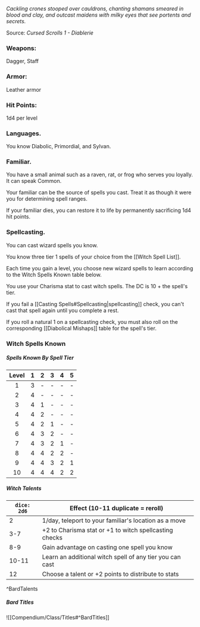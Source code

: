 *Cackling crones stooped over cauldrons, chanting shamans smeared in blood and clay, and outcast maidens with milky eyes that see portents and secrets.*

Source: _Cursed Scrolls 1 - Diablerie_

### Weapons:
Dagger, Staff
### Armor:
Leather armor
### Hit Points: 
1d4 per level
### Languages.
You know Diabolic, Primordial, and Sylvan.
### Familiar.
You have a small animal such as a raven, rat, or frog who serves you loyally. It can speak Common.

Your familiar can be the source of spells you cast. Treat it as though it were you for determining spell ranges.

If your familiar dies, you can restore it to life by permanently sacrificing 1d4 hit points.

### Spellcasting. 
You can cast wizard spells you know.

You know three tier 1 spells of your choice from the [[Witch Spell List]].

Each time you gain a level, you choose new wizard spells to learn according to the Witch Spells Known table below.

You use your Charisma stat to cast witch spells. The DC is 10 + the spell's tier.

If you fail a [[Casting Spells#Spellcasting|spellcasting]] check, you can't cast that spell again until you complete a rest.

If you roll a natural 1 on a spellcasting check, you must also roll on the corresponding [[Diabolical Mishaps]] table for the spell's tier.

### Witch Spells Known
##### Spells Known By Spell Tier
| **Level** | **1** | **2** | **3** | **4** | **5** |
|:---------:|:-----:|:-----:|:-----:|:-----:|:-----:|
|     1     |   3   |   -   |   -   |   -   |   -   |
|     2     |   4   |   -   |   -   |   -   |   -   |
|     3     |   4   |   1   |   -   |   -   |   -   |
|     4     |   4   |   2   |   -   |   -   |   -   |
|     5     |   4   |   2   |   1   |   -   |   -   |
|     6     |   4   |   3   |   2   |   -   |   -   |
|     7     |   4   |   3   |   2   |   1   |   -   |
|     8     |   4   |   4   |   2   |   2   |   -   |
|     9     |   4   |   4   |   3   |   2   |   1   |
|    10     |   4   |   4   |   4   |   2   |   2   |

##### Witch Talents
| `dice: 2d6` | **Effect (10-11 duplicate = reroll)**                         |
| ----------- | ------------------------------------------------------------- |
| 2           | 1/day, teleport to your familiar's location as a move          |
| 3-7         | +2 to Charisma stat or +1 to witch spellcasting checks |
| 8-9         | Gain advantage on casting one spell you know                          |
| 10-11       | Learn an additional witch spell of any tier you can cast              |
| 12          | Choose a talent or +2 points to distribute to stats                                               |
^BardTalents

##### Bard Titles
![[Compendium/Class/Titles#^BardTitles]]